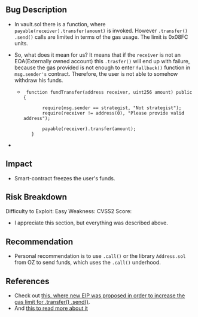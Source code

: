 ## Bug Description

- In vault.sol there is a function, where `payable(receiver).transfer(amount)` is invoked. However `.transfer()` `.send()` calls are limited in terms of the gas usage. The limit is 0x08FC units. 

- So, what does it mean for us? It means that if the `receiver` is not an EOA(Externally owned account) this `.trasfer()` will end up with failure, because the gas provided is not enough to enter `fallback()` function in `msg.sender's` contract. Therefore, the user is not able to somehow withdraw his funds. 

  -  ```Solidity
      function fundTransfer(address receiver, uint256 amount) public {
            
            require(msg.sender == strategist, "Not strategist");
            require(receiver != address(0), "Please provide valid address");

            payable(receiver).transfer(amount);
        }
- 
## Impact
  - Smart-contract freezes the user's funds. 

## Risk Breakdown
Difficulty to Exploit: Easy
Weakness:
CVSS2 Score:
- I appreciate this section, but everything was described above. 

## Recommendation
- Personal recommendation is to use `.call()` or the library `Address.sol` from OZ to send funds, which uses the `.call()` underhood. 
  
## References

  - Check out [this, where new EIP was proposed in order to increase the gas limit for .transfer() .send()](https://github.com/ethereum/solidity/issues/4630#event-1764469844). 
  - And [this to read more about it](https://ethereum.stackexchange.com/questions/28759/transfer-to-contract-fails)
